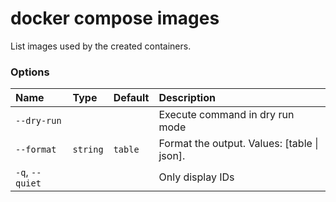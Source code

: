 # docker compose images

<!---MARKER_GEN_START-->
List images used by the created containers.

### Options

| Name            | Type     | Default | Description                                 |
|:----------------|:---------|:--------|:--------------------------------------------|
| `--dry-run`     |          |         | Execute command in dry run mode             |
| `--format`      | `string` | `table` | Format the output. Values: [table \| json]. |
| `-q`, `--quiet` |          |         | Only display IDs                            |


<!---MARKER_GEN_END-->

